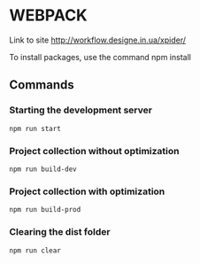 # WEBPACK

Link to site
http://workflow.designe.in.ua/xpider/

To install packages, use the command npm install

## Commands

### Starting the development server
```shell
npm run start
```

### Project collection without optimization
```shell
npm run build-dev
```

### Project collection with optimization
```shell
npm run build-prod
```

### Clearing the dist folder
```shell
npm run clear
```
